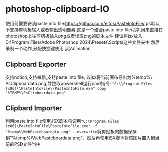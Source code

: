 ﻿# photoshop-clipboard-IO
使用前需要安装paste into file:https://github.com/eltos/PasteIntoFile/
ps默认不支持剪切板输入或者输出透明像素,这是一个结合paste into file程序,用来直接在photoshop上往剪切板输入png或者读取png的脚本文件
建议将jsx放入D:\Program Files\Adobe Photoshop 2024\Presets\Scripts这些文件夹中,然后录制一个动作,分配快捷键使用
![Animation](https://github.com/user-attachments/assets/b40093e7-c2c1-4366-b908-6bd74d366ecf)

## Clipboard Exporter
支持notion,支持微信,支持paste into file,
该jsx将当前画布导出为%temp%\ PsClipboardata.png,并拉取powershell运行cmd指令:
`"C:\\Program Files (x86)\\PasteIntoFile\\PasteIntoFile.exe" copy "%TEMP%\PsClipboardata.png"`

## Clipbard lmporter
利用paste into file使用JSX脚本将调用`"C:\Program Files (x86)\PasteIntoFile\PasteIntoFile.exe" -f "%temp%\WebPasteboardata.png" --overwrite`将剪贴板的数据保存到”%temp%\WebPasteboardata.png”，然后再使用jSX脚本将该图片置入到当前的PSD文件当中


